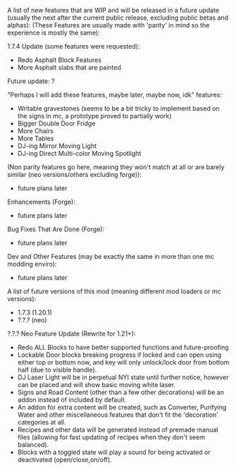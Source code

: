 A list of new features that are WIP and will be released in a future update (usually the next after the current public release, excluding public betas and alphas):
(These Features are usually made with 'parity' in mind so the experience is mostly the same):

1.7.4 Update (some features were requested):
* Redo Asphalt Block Features
* More Asphalt slabs that are painted

Future update:
?

"Perhaps I will add these features, maybe later, maybe now, idk" features:
* Writable gravestones (seems to be a bit tricky to implement based on the signs in mc, a prototype proved to partially work)
* Bigger Double Door Fridge
* More Chairs
* More Tables
* DJ-ing Mirror Moving Light
* DJ-ing Direct Multi-color Moving Spotlight

(Non parity features go here, meaning they won't match at all or are barely similar (neo versions/others excluding forge)):
* future plans later

Enhancements (Forge):
* future plans later

Bug Fixes That Are Done (Forge):
* future plans later

Dev and Other Features (may be exactly the same in more than one mc modding enviro):
* future plans later

A list of future versions of this mod (meaning different mod loaders or mc versions):
* 1.7.3 (1.20.1)
* ?.?.? (neo)

  

?.?.? Neo Feature Update (Rewrite for 1.21+):
- Redo ALL Blocks to have better supported functions and future-proofing
- Lockable Door blocks breaking progress if locked and can open using either top or bottom now, and key will only unlock/lock door from bottom half (due to visible handle).
- DJ Laser Light will be in perpetual NYI state until further notice, however can be placed and will show basic moving white laser.
- Signs and Road Content (other than a few other decorations) will be an addon instead of included by default.
- An addon for extra content will be created, such as Converter, Purifying Water and other miscellaneous features that don't fit the 'decoration' categories at all.
- Recipes and other data will be generated instead of premade manual files (allowing for fast updating of recipes when they don't seem balanced).
- Blocks with a toggled state will play a sound for being activated or deactivated (open/close,on/off).
